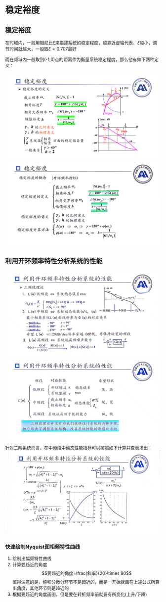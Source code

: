 # 稳定裕度
## 稳定裕度
在时域内，一般用阻尼比$\xi$来描述系统的稳定程度，越靠近虚轴代表$、\xi$越小，调节时间就越大，一般取$\xi=0.707$最好

而在频域内一般取到(-1,0)点的距离作为衡量系统稳定程度，那么他有如下两种定义：

![](picture/12_6.png)
![](picture/12_1.jpg)
## 利用开环频率特性分析系统的性能
![](picture/12_3.jpg)
![](picture/12_4.jpg)
针对二阶系统而言，在中频段中动态性能指标可以按照如下计算并查表求出：
![](picture/12_5.jpg)
### 快速绘制Nyquist图相频特性曲线
1. 绘制出幅频特性曲线
2. 计算要趋近的角度
   $$要趋近的角度=\frac{斜率}{20}\times 90$$
   值得注意的是，纯积分微分环节不是趋近的，而是一开始就画在上述公式所算出角度，其他环节则是趋近的
3. 根据要趋近的角度画图，但是要在转折频率前就要有所变化(上升/下降)